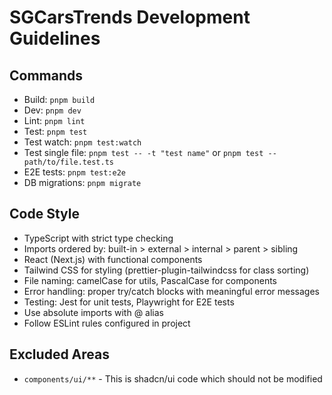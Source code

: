 # SGCarsTrends Development Guidelines

## Commands
- Build: `pnpm build`
- Dev: `pnpm dev`
- Lint: `pnpm lint`
- Test: `pnpm test`
- Test watch: `pnpm test:watch`
- Test single file: `pnpm test -- -t "test name"` or `pnpm test -- path/to/file.test.ts`
- E2E tests: `pnpm test:e2e`
- DB migrations: `pnpm migrate`

## Code Style
- TypeScript with strict type checking
- Imports ordered by: built-in > external > internal > parent > sibling
- React (Next.js) with functional components
- Tailwind CSS for styling (prettier-plugin-tailwindcss for class sorting)
- File naming: camelCase for utils, PascalCase for components
- Error handling: proper try/catch blocks with meaningful error messages
- Testing: Jest for unit tests, Playwright for E2E tests
- Use absolute imports with @ alias
- Follow ESLint rules configured in project

## Excluded Areas
- `components/ui/**` - This is shadcn/ui code which should not be modified